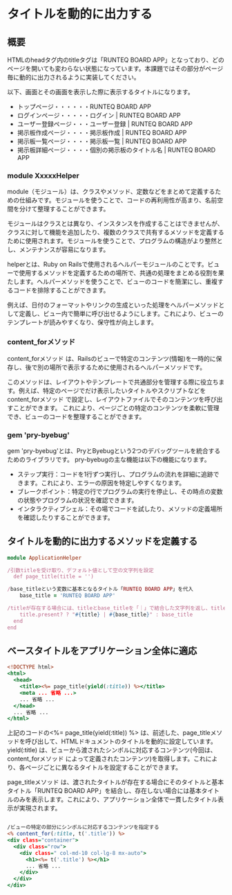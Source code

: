 # タイトルを動的に出力する

## 概要

HTMLのheadタグ内のtitleタグは「RUNTEQ BOARD APP」となっており、どのページを開いても変わらない状態になっています。本課題ではその部分がページ毎に動的に出力されるように実装してください。

以下、画面とその画面を表示した際に表示するタイトルになります。

* トップページ・・・・・・RUNTEQ BOARD APP
* ログインページ・・・・・ログイン | RUNTEQ BOARD APP
* ユーザー登録ページ・・・ユーザー登録 | RUNTEQ BOARD APP
* 掲示板作成ページ・・・・掲示板作成 | RUNTEQ BOARD APP
* 掲示板一覧ページ・・・・掲示板一覧 | RUNTEQ BOARD APP
* 掲示板詳細ページ・・・・個別の掲示板のタイトル名 | RUNTEQ BOARD APP

### module XxxxxHelper
module（モジュール）は、クラスやメソッド、定数などをまとめて定義するための仕組みです。モジュールを使うことで、コードの再利用性が高まり、名前空間を分けて整理することができます。

モジュールはクラスとは異なり、インスタンスを作成することはできませんが、クラスに対して機能を追加したり、複数のクラスで共有するメソッドを定義するために使用されます。モジュールを使うことで、プログラムの構造がより整然とし、メンテナンスが容易になります。

helperとは、Ruby on Railsで使用されるヘルパーモジュールのことです。ビューで使用するメソッドを定義するための場所で、共通の処理をまとめる役割を果たします。ヘルパーメソッドを使うことで、ビューのコードを簡潔にし、重複するコードを排除することができます。

例えば、日付のフォーマットやリンクの生成といった処理をヘルパーメソッドとして定義し、ビュー内で簡単に呼び出せるようにします。これにより、ビューのテンプレートが読みやすくなり、保守性が向上します。

### content_forメソッド
content_forメソッド は、Railsのビューで特定のコンテンツ(情報)を一時的に保存し、後で別の場所で表示するために使用されるヘルパーメソッドです。

このメソッドは、レイアウトやテンプレートで共通部分を管理する際に役立ちます。例えば、特定のページでだけ表示したいタイトルやスクリプトなどを content_forメソッド で設定し、レイアウトファイルでそのコンテンツを呼び出すことができます。
これにより、ページごとの特定のコンテンツを柔軟に管理でき、ビューのコードを整理することができます。

### gem 'pry-byebug'
gem 'pry-byebug'とは、PryとByebugという2つのデバッグツールを統合するためのライブラリです。
pry-byebugの主な機能は以下の機能になります。

* ステップ実行：コードを1行ずつ実行し、プログラムの流れを詳細に追跡できます。これにより、エラーの原因を特定しやすくなります。
* ブレークポイント：特定の行でプログラムの実行を停止し、その時点の変数の状態やプログラムの状況を確認できます。
* インタラクティブシェル：その場でコードを試したり、メソッドの定義場所を確認したりすることができます。

## タイトルを動的に出力するメソッドを定義する
```ruby:app/helpers/application_helper.rb
module ApplicationHelper

/引数titleを受け取り、デフォルト値として空の文字列を設定
  def page_title(title = '')

/base_titleという変数に基本となるタイトル「RUNTEQ BOARD APP」を代入
    base_title = 'RUNTEQ BOARD APP'

/titleが存在する場合には、titleとbase_titleを「｜」で結合した文字列を返し、titleが存在しない場合にはbase_titleのみを返す
    title.present? ? "#{title} | #{base_title}" : base_title
  end
end
```
## ベースタイトルをアプリケーション全体に適応
```ruby:app/views/layouts/application.html.erb
<!DOCTYPE html>
<html>
  <head>
    <title><%= page_title(yield(:title)) %></title>
    <meta ... 省略 ...>
    ... 省略 ...
  </head>
  ... 省略 ...
</html>
```
上記のコードの<%= page_title(yield(:title)) %> は、前述した、page_titleメソッドを呼び出して、HTMLドキュメントのタイトルを動的に設定しています。yield(:title) は、ビューから渡されたシンボルに対応するコンテンツ(今回は、content_forメソッド によって定義されたコンテンツ)を取得します。これにより、各ページごとに異なるタイトルを設定することができます。

page_titleメソッド は、渡されたタイトルが存在する場合にそのタイトルと基本タイトル「RUNTEQ BOARD APP」を結合し、存在しない場合には基本タイトルのみを表示します。これにより、アプリケーション全体で一貫したタイトル表示が実現されます。

```ruby:app/views/user_sessions/new.html.erb

/ビューの特定の部分にシンボルに対応するコンテンツを指定する 
<% content_for(:title, t('.title')) %>
<div class="container">
  <div class="row">
    <div class=" col-md-10 col-lg-8 mx-auto">
      <h1><%= t('.title') %></h1>
      ... 省略 ...
    </div>
  </div>
</div>
